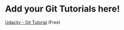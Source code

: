 # Add your Git Tutorials here!

[Udacity - Git Tutorial](https://www.udacity.com/course/how-to-use-git-and-github--ud775) (Free)
